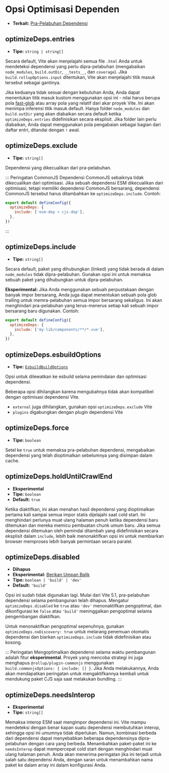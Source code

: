 # Opsi Optimisasi Dependen

- **Terkait:** [Pra-Pelabuhan Dependensi](/guide/dep-pre-bundling)

## optimizeDeps.entries

- **Tipe:** `string | string[]`

Secara default, Vite akan menjelajahi semua file `.html` Anda untuk mendeteksi dependensi yang perlu dipra-pelabuhan (mengabaikan `node_modules`, `build.outDir`, `__tests__`, dan `coverage`). Jika `build.rollupOptions.input` ditentukan, Vite akan menjelajahi titik masuk tersebut sebagai gantinya.

Jika keduanya tidak sesuai dengan kebutuhan Anda, Anda dapat menentukan titik masuk kustom menggunakan opsi ini - nilai harus berupa pola [fast-glob](https://github.com/mrmlnc/fast-glob#basic-syntax) atau array pola yang relatif dari akar proyek Vite. Ini akan menimpa inferensi titik masuk default. Hanya folder `node_modules` dan `build.outDir` yang akan diabaikan secara default ketika `optimizeDeps.entries` didefinisikan secara eksplisit. Jika folder lain perlu diabaikan, Anda dapat menggunakan pola pengabaian sebagai bagian dari daftar entri, ditandai dengan `!` awal.

## optimizeDeps.exclude

- **Tipe:** `string[]`

Dependensi yang dikecualikan dari pra-pelabuhan.

::: Peringatan CommonJS
Dependensi CommonJS sebaiknya tidak dikecualikan dari optimisasi. Jika sebuah dependensi ESM dikecualikan dari optimisasi, tetapi memiliki dependensi CommonJS bersarang, dependensi CommonJS tersebut harus ditambahkan ke `optimizeDeps.include`. Contoh:

```js
export default defineConfig({
  optimizeDeps: {
    include: ['esm-dep > cjs-dep'],
  },
})
```

:::

## optimizeDeps.include

- **Tipe:** `string[]`

Secara default, paket yang dihubungkan (linked) yang tidak berada di dalam `node_modules` tidak dipra-pelabuhan. Gunakan opsi ini untuk memaksa sebuah paket yang dihubungkan untuk dipra-pelabuhan.

**Eksperimental:** Jika Anda menggunakan sebuah perpustakaan dengan banyak impor bersarang, Anda juga dapat menentukan sebuah pola glob trailing untuk memra-pelabuhan semua impor bersarang sekaligus. Ini akan menghindari pra-pelabuhan yang terus-menerus setiap kali sebuah impor bersarang baru digunakan. Contoh:

```js
export default defineConfig({
  optimizeDeps: {
    include: ['my-lib/components/**/*.vue'],
  },
})
```

## optimizeDeps.esbuildOptions

- **Tipe:** [`EsbuildBuildOptions`](https://esbuild.github.io/api/#simple-options)

Opsi untuk dilewatkan ke esbuild selama pemindaian dan optimisasi dependensi.

Beberapa opsi dihilangkan karena mengubahnya tidak akan kompatibel dengan optimisasi dependensi Vite.

- `external` juga dihilangkan, gunakan opsi `optimizeDeps.exclude` Vite
- `plugins` digabungkan dengan plugin dependensi Vite

## optimizeDeps.force

- **Tipe:** `boolean`

Setel ke `true` untuk memaksa pra-pelabuhan dependensi, mengabaikan dependensi yang telah dioptimalkan sebelumnya yang disimpan dalam cache.

## optimizeDeps.holdUntilCrawlEnd

- **Eksperimental**
- **Tipe:** `boolean`
- **Default:** `true`

Ketika diaktifkan, ini akan menahan hasil dependensi yang dioptimalkan pertama kali sampai semua impor statis dijelajahi saat cold start. Ini menghindari perlunya muat ulang halaman penuh ketika dependensi baru ditemukan dan mereka memicu pembuatan chunk umum baru. Jika semua dependensi ditemukan oleh pemindai ditambah yang didefinisikan secara eksplisit dalam `include`, lebih baik menonaktifkan opsi ini untuk membiarkan browser memproses lebih banyak permintaan secara paralel.

## optimizeDeps.disabled

- **Dihapus**
- **Eksperimental:** [Berikan Umpan Balik](https://github.com/vitejs/vite/discussions/13839)
- **Tipe:** `boolean | 'build' | 'dev'`
- **Default:** `'build'`

Opsi ini sudah tidak digunakan lagi. Mulai dari Vite 5.1, pra-pelabuhan dependensi selama pembangunan telah dihapus. Mengatur `optimizeDeps.disabled` ke `true` atau `'dev'` menonaktifkan pengoptimal, dan dikonfigurasi ke `false` atau `'build'` meninggalkan pengoptimal selama pengembangan diaktifkan.

Untuk menonaktifkan pengoptimal sepenuhnya, gunakan `optimizeDeps.noDiscovery: true` untuk melarang penemuan otomatis dependensi dan biarkan `optimizeDeps.include` tidak didefinisikan atau kosong.

::: Peringatan
Mengoptimalkan dependensi selama waktu pembangunan adalah fitur **eksperimental**. Proyek yang mencoba strategi ini juga menghapus `@rollup/plugin-commonjs` menggunakan `build.commonjsOptions: { include: [] }`. Jika Anda melakukannya, Anda akan mendapatkan peringatan untuk mengaktifkannya kembali untuk mendukung paket CJS saja saat melakukan bundling.
:::

## optimizeDeps.needsInterop

- **Eksperimental**
- **Tipe:** `string[]`

Memaksa interop ESM saat mengimpor dependensi ini. Vite mampu mendeteksi dengan benar kapan suatu dependensi membutuhkan interop, sehingga opsi ini umumnya tidak diperlukan. Namun, kombinasi berbeda dari dependensi dapat menyebabkan beberapa dependensinya dipra-pelabuhan dengan cara yang berbeda. Menambahkan paket-paket ini ke `needsInterop` dapat mempercepat cold start dengan menghindari muat ulang halaman penuh. Anda akan menerima peringatan jika ini terjadi untuk salah satu dependensi Anda, dengan saran untuk menambahkan nama paket ke dalam array ini dalam konfigurasi Anda.